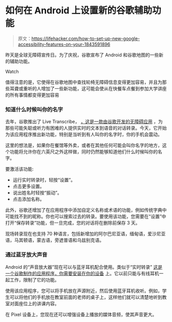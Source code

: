 # 如何在 Android 上设置新的谷歌辅助功能

> 原文：<https://lifehacker.com/how-to-set-up-new-google-accessibility-features-on-your-1843591896>

昨天是全球无障碍宣传日。为了庆祝，谷歌宣布了 Android 和谷歌地图的一些新的辅助功能。

Watch

值得注意的是，它使得在谷歌地图中查找轮椅无障碍信息变得更加容易，并且为那些耳聋或重听的人增加了一些新功能，这可能会使从在快餐车点餐到参加大学讲座的所有事情都变得更加容易

### 知道什么时候叫你的名字

去年，谷歌推出了 Live Transcribe， [，这是一款由谷歌开发的无障碍应用](https://play.google.com/store/apps/details?id=com.google.audio.hearing.visualization.accessibility.scribe&hl=en_US) ，为那些可能失聪或听力有困难的人提供实时的文本到语音的对话转录。今天，它开始为该应用程序推出新功能，特别是当听到有人叫你的名字时，你的手机会震动。

这里的想法是，如果你在餐馆等外卖，或者在其他任何可能会叫你名字的地方，这个功能将允许你在六英尺之外这样做，同时仍然能够知道他们什么时候叫你的名字。

要激活该功能:

*   运行实时转录时，轻按“设置”。
*   点击更多设置。
*   说出姓名时轻按“振动”。
*   点击添加名称。

此外，谷歌还增加了在应用程序中添加自定义名称或术语的功能，例如传统字典中可能找不到的昵称。你也可以搜索过去的转录。要使用该功能，您需要在“设置”中打开“保存转录”功能，但一旦完成，您的对话将在删除前保存 3 天。

现场转录现在也支持 70 种语言，包括新增加的阿尔巴尼亚语，缅甸语，爱沙尼亚语，马其顿语，蒙古语，旁遮普语和乌兹别克语。

### 通过蓝牙放大声音

Android 的“声音放大器”现在可以与蓝牙耳机配合使用。类似于“实时转录” [这是一个谷歌制作的应用程序，你需要安装在你的设备](https://play.google.com/store/apps/details?id=com.google.android.accessibility.soundamplifier) 上。它以前只能与有线耳机一起工作，限制了它的功能。

使用该应用程序，您可以将手机放在声源附近，然后使用蓝牙耳机收听。例如，学生可以将他们的手机放在教室前面的老师的桌子上，这样他们就可以清楚地听到教室对面座位上的讲课内容。

在 Pixel 设备上，您现在还可以增强设备上播放的媒体音频，使其声音更大。
